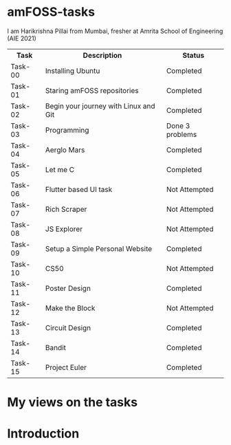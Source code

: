 # amFOSS-tasks
I am Harikrishna Pillai from Mumbai, fresher at Amrita School of Engineering (AIE 2021)
<br>
<table>
<tr>
<th>Task</th>
<th>Description</th>
<th>Status</th>
</tr>

<tr>
<td>Task-00</td>
<td>Installing Ubuntu</td>
<td>Completed</td>
</tr>

<tr>
<td>Task-01</td>
<td>Staring amFOSS repositories</td>
<td>Completed</td>
</tr>

<tr>
<td>Task-02</td>
<td>Begin your journey with Linux and Git</td>
<td>Completed</td>
</tr>

<tr>
<td>Task-03</td>
<td>Programming</td>
<td>Done 3 problems</td>
</tr>

<tr>
<td>Task-04</td>
<td>Aerglo Mars</td>
<td>Completed</td>
</tr>

<tr>
<td>Task-05</td>
<td>Let me C</td>
<td>Completed</td>
</tr>

<tr>
<td>Task-06</td>
<td>Flutter based UI task</td>
<td>Not Attempted</td>
</tr>

<tr>
<td>Task-07</td>
<td>Rich Scraper</td>
<td>Not Attempted</td>
</tr>

<tr>
<td>Task-08</td>
<td>JS Explorer</td>
<td>Not Attempted</td>
</tr>

<tr>
<td>Task-09</td>
<td>Setup a Simple Personal Website</td>
<td>Completed</td>
</tr>

<tr>
<td>Task-10</td>
<td>CS50</td>
<td>Not Attempted</td>
</tr>

<tr>
<td>Task-11</td>
<td>Poster Design</td>
<td>Completed</td>
</tr>

<tr>
<td>Task-12</td>
<td>Make the Block</td>
<td>Not Attempted</td>
</tr>

<tr>
<td>Task-13</td>
<td>Circuit Design</td>
<td>Completed</td>
</tr>

<tr>
<td>Task-14</td>
<td>Bandit</td>
<td>Completed</td>
</tr>

<tr>
<td>Task-15</td>
<td>Project Euler</td>
<td>Completed</td>
</tr>
  
</table>

# My views on the tasks

# Introduction
